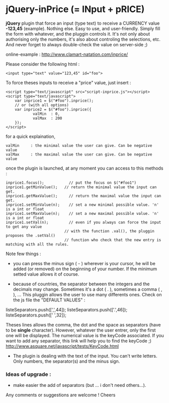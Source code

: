 # jQuery-inPrice (= INput + pRICE)

**jQuery** plugin that force an input (type text) to receive a CURRENCY value **-123,45** (example). Nothing else. Easy to use, and user-friendly. Simply fill the form with whatever, and the pluggin controls it. It's not only about authorising only the numbers, it's also about controling the selections, etc. And never forget to always double-check the value on server-side ;)

online-example : http://www.clamart-natation.com/inprice/

Please consider the following html :

    <input type="text" value="123,45" id="foo">

To force theses inputs to receive a "price" value, just insert :

    <script type="text/javascript" src="script-inprice.js"></script>
    <script type="text/javascript">
        var inprice1 = $("#foo").inprice();
        // or (with all options)
        var inprice2 = $("#foo").inprice({
                valMin	: 0,
                valMax	: 200
        });
    </script>
for a quick explaination,

    valMin     : the minimal value the user can give. Can be negative value
    valMax     : the maximal value the user can give. Can be negative value

once the plugin is launched, at any moment you can access to this methods :

    inprice1.focus();	        // put the focus on $("#foo1")
    inprice1.getMinValue();	  // return the minimal value the input can get.
    inprice1.getMaxValue(); 	// return the maximal value the input can get.
    inprice1.setMinValue(n);	// set a new minimal possible value. 'n' is a int or float
    inprice1.setMaxValue(n);	// set a new maximal possible value. 'n' is a int or float
    inprice1.setVal(n);     	// even if you always can force the input to get any value
                              // with the function .val(), the pluggin proposes the .setVal()
                              // function who check that the new entry is matching with all the rules.

Note few things :

 - you can press the minus sign ( - ) wherever is your cursor, he will be added (or removed) on the beginning of your number. If the minimum setted value allows it of course.

 - because of countries, the separator between the integers and the decimals may change. Sometimes it's a dot ( . ), sometimes a comma ( , ), ... This pluggin allows the user to use many differents ones. Check on the js file the "DEFAULT VALUES" :

listeSeparators.push([',',44]); listeSeparators.push(['.',46]); listeSeparators.push([' ',32]);

Theses lines allows the comma, the dot and the space as separators (have to be **single** character). However, whatever the user entrer, only the first one will be displayed. The numerical value is the keyCode associated. If you want to add any separator, this link will help you to find the keyCode ;) http://www.asquare.net/javascript/tests/KeyCode.html

 - The plugin is dealing with the text of the input. You can't write letters. Only numbers, the separator(s) and the minus sign.


### Ideas of upgrade :

 - make easier the add of separators (but ... i don't need others...).

Any comments or suggestions are welcome !
Cheers
